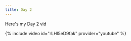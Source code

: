 ```yaml
---
title: Day 2
---
```

Here's my Day 2 vid

{% include video id="rLHl5eD9fak" provider="youtube" %}


